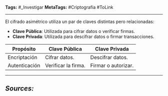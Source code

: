 **Tags:** #_Investigar
**MetaTags:** #Criptografía #ToLink
- - -
El cifrado asimétrico utiliza un par de claves distintas pero relacionadas:
- **Clave Pública**: Utilizada para cifrar datos o verificar firmas.  
- **Clave Privada**: Utilizada para descifrar datos o firmar transacciones.

| **Propósito** | **Clave Pública**   | **Clave Privada**   |
| ------------- | ------------------- | ------------------- |
| Encriptación  | Cifrar datos.       | Descifrar datos.    |
| Autenticación | Verificar la firma. | Firmar o autorizar. |
- - - 
## ***Sources:***